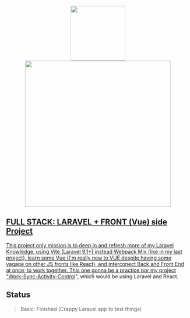 <p align="center" style="row-center">
<a href="https://vuejs.org/" target="_blank"><img src="https://avatars.githubusercontent.com/u/6128107" width="150"></a>
  <a href="https://laravel.com" target="_blank"><img src="https://raw.githubusercontent.com/laravel/art/master/logo-lockup/5%20SVG/2%20CMYK/1%20Full%20Color/laravel-logolockup-cmyk-red.svg" width="400"</a>
</p>
  
    
## FULL STACK: LARAVEL + FRONT (Vue) side Project

This project only mission is to deep in and refresh more of my Laravel Knowledge, using Vite (Laravel 9.1+) instead Webpack Mix (like in my last project), learn some Vue (I'm really new to VUE despite having some vagage on other JS fronts like React), and interconect Back and Front End at once, to work together.
This one gonna be a practice por my project "[Work-Sync-Activity-Control](https://github.com/Walfg/Work-Sync-Activity-Control/tree/main)", which would be using Laravel and React.

## Status
> Basic: Finished (Crappy Laravel app to test things)
